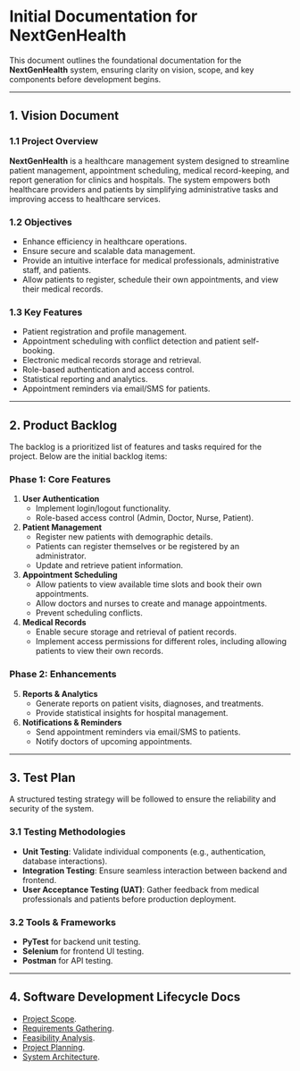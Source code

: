 # Initial Documentation for NextGenHealth

This document outlines the foundational documentation for the **NextGenHealth** system, ensuring clarity on vision, scope, and key components before development begins.

---

## 1. Vision Document

### 1.1 Project Overview
**NextGenHealth** is a healthcare management system designed to streamline patient management, appointment scheduling, medical record-keeping, and report generation for clinics and hospitals. The system empowers both healthcare providers and patients by simplifying administrative tasks and improving access to healthcare services.

### 1.2 Objectives
- Enhance efficiency in healthcare operations.
- Ensure secure and scalable data management.
- Provide an intuitive interface for medical professionals, administrative staff, and patients.
- Allow patients to register, schedule their own appointments, and view their medical records.

### 1.3 Key Features
- Patient registration and profile management.
- Appointment scheduling with conflict detection and patient self-booking.
- Electronic medical records storage and retrieval.
- Role-based authentication and access control.
- Statistical reporting and analytics.
- Appointment reminders via email/SMS for patients.

---

## 2. Product Backlog

The backlog is a prioritized list of features and tasks required for the project. Below are the initial backlog items:

### Phase 1: Core Features
1. **User Authentication**
   - Implement login/logout functionality.
   - Role-based access control (Admin, Doctor, Nurse, Patient).
2. **Patient Management**
   - Register new patients with demographic details.
   - Patients can register themselves or be registered by an administrator.
   - Update and retrieve patient information.
3. **Appointment Scheduling**
   - Allow patients to view available time slots and book their own appointments.
   - Allow doctors and nurses to create and manage appointments.
   - Prevent scheduling conflicts.
4. **Medical Records**
   - Enable secure storage and retrieval of patient records.
   - Implement access permissions for different roles, including allowing patients to view their own records.

### Phase 2: Enhancements
5. **Reports & Analytics**
   - Generate reports on patient visits, diagnoses, and treatments.
   - Provide statistical insights for hospital management.
6. **Notifications & Reminders**
   - Send appointment reminders via email/SMS to patients.
   - Notify doctors of upcoming appointments.

---

## 3. Test Plan

A structured testing strategy will be followed to ensure the reliability and security of the system.

### 3.1 Testing Methodologies
- **Unit Testing**: Validate individual components (e.g., authentication, database interactions).
- **Integration Testing**: Ensure seamless interaction between backend and frontend.
- **User Acceptance Testing (UAT)**: Gather feedback from medical professionals and patients before production deployment.

### 3.2 Tools & Frameworks
- **PyTest** for backend unit testing.
- **Selenium** for frontend UI testing.
- **Postman** for API testing.

---

## 4. Software Development Lifecycle Docs

- [Project Scope](./01_project_scope.md).
- [Requirements Gathering](./02_requirements_gathering.md).
- [Feasibility Analysis](./03_feasibility_analysis.md).
- [Project Planning](./04_project_planning.md).
- [System Architecture](./05_system_architecture.md).
